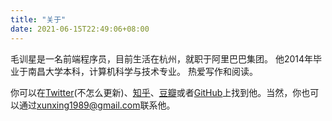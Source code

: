 ```yaml
---
title: "关于"
date: 2021-06-15T22:49:06+08:00
---
```


<!-- {{< img src="author-photo.jpg" alt="Author photo" maxWidth="350px" align="right" >}} -->

毛训星是一名前端程序员，目前生活在杭州，就职于阿里巴巴集团。 他2014年毕业于南昌大学本科，计算机科学与技术专业。 热爱写作和阅读。

你可以在[Twitter](https://twitter.com/maoxunxing)(不怎么更新)、[知乎](https://www.zhihu.com/people/feng-zi-63-44)、[豆瓣](https://www.douban.com/people/maoxingxing)或者[GitHub](https://github.com/XingMXTeam)上找到他。当然，你也可以通过[xunxing1989@gmail.com](mailto:xunxing1989@gmail.com)联系他。
